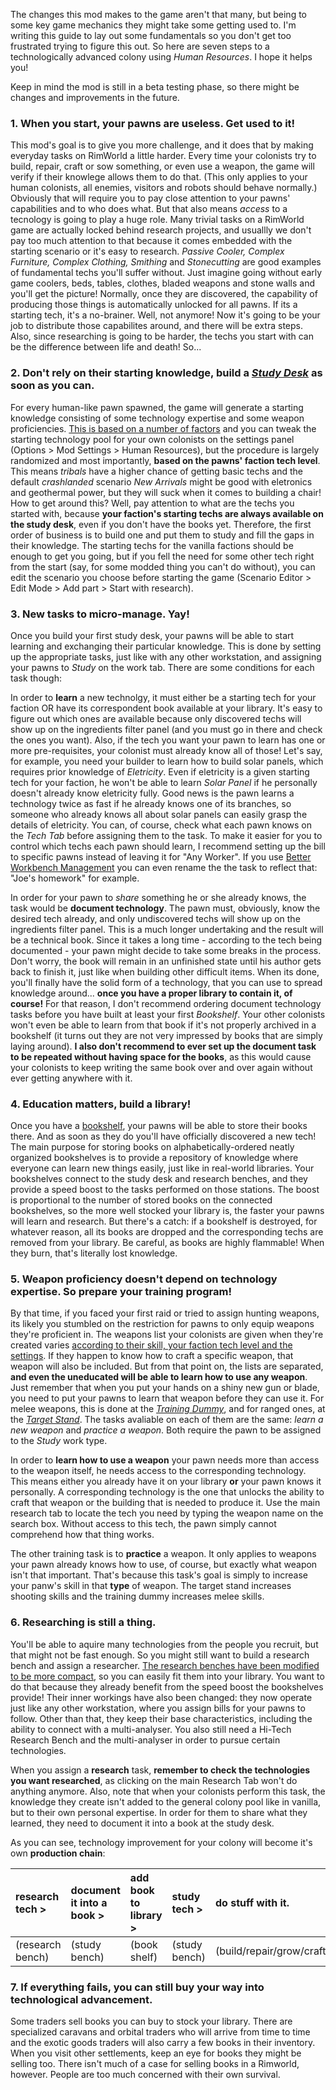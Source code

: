 The changes this mod makes to the game aren't that many, but being to some key game mechanics they might take some getting used to. I'm writing this guide to lay out some fundamentals so you don't get too frustrated trying to figure this out. So here are seven steps to a technologically advanced colony using _Human Resources_. I hope it helps you!

Keep in mind the mod is still in a beta testing phase, so there might be changes and improvements in the future.

### 1. When you start, your pawns are useless. Get used to it!
This mod's goal is to give you more challenge, and it does that by making everyday tasks on RimWorld a little harder. Every time your colonists try to build, repair, craft or sow something, or even use a weapon, the game will verify if their knowlege allows them to do that. (This only applies to your human colonists, all enemies, visitors and robots should behave normally.) Obviously that will require you to pay close attention to your pawns' capabilities and to who does what. But that also means _access_ to a tecnology is going to play a huge role. Many trivial tasks on a RimWorld game are actually locked behind research projects, and usuallly we don't pay too much attention to that because it comes embedded with the starting scenario or it's easy to research. _Passive Cooler, Complex Furniture, Complex Clothing, Smithing_ and _Stonecutting_ are good examples of fundamental techs you'll suffer without. Just imagine going without early game coolers, beds, tables, clothes, bladed weapons and stone walls and you'll get the picture! Normally, once they are discovered, the capability of producing those things is automatically unlocked for all pawns. If its a starting tech, it's a no-brainer. Well, not anymore! Now it's going to be your job to distribute those capabilites around, and there will be extra steps. Also, since researching is going to be harder, the techs you start with can be the difference between life and death! So...

### 2. Don't rely on their starting knowledge, build a [_Study Desk_](https://github.com/jptrrs/HumanResources/wiki/The-new-and-improved-facilities#the-study-desk) as soon as you can.
For every human-like pawn spawned, the game will generate a starting knowledge consisting of some technology expertise and some weapon proficiencies. [This is based on a number of factors](https://github.com/jptrrs/HumanResources/wiki/How-a-pawn's-starting-knowledge-is-generated.) and you can tweak the starting technology pool for your own colonists on the settings panel (Options > Mod Settings > Human Resources), but the procedure is largely randomized and most importantly, **based on the pawns' faction tech level**. This means _tribals_ have a higher chance of getting basic techs and the default _crashlanded_ scenario _New Arrivals_ might be good with eletronics and geothermal power, but they will suck when it comes to building a chair! How to get around this? Well, pay attention to what are the techs you started with, because **your faction's starting techs are always available on the study desk**, even if you don't have the books yet. Therefore, the first order of business is to build one and put them to study and fill the gaps in their knowledge. The starting techs for the vanilla factions should be enough to get you going, but if you fell the need for some other tech right from the start (say, for some modded thing you can't do without), you can edit the scenario you choose before starting the game (Scenario Editor > Edit Mode > Add part > Start with research).

### 3. New tasks to micro-manage. Yay!
Once you build your first study desk, your pawns will be able to start learning and exchanging their particular knowledge. This is done by setting up the appropriate tasks, just like with any other workstation, and assigning your pawns to _Study_ on the work tab. There are some conditions for each task though:

In order to **learn** a new technolgy, it must either be a starting tech for your faction OR have its correspondent book available at your library. It's easy to figure out which ones are available because only discovered techs will show up on the ingredients filter panel (and you must go in there and check the ones you want). Also, if the tech you want your pawn to learn has one or more pre-requisites, your colonist must already know all of those!  Let's say, for example, you need your builder to learn how to build solar panels, which requires prior knowledge of _Eletricity_. Even if eletricity is a given starting tech for your faction, he won't be able to learn _Solar Panel_ if he personally doesn't already know eletricity fully. Good news is the pawn learns a technology twice as fast if he already knows one of its branches, so someone who already knows all about solar panels can easily grasp the details of eletricity. You can, of course, check what each pawn knows on the _Tech Tab_ before assigning them to the task. To make it easier for you to control which techs each pawn should learn, I recommend setting up the bill to specific pawns instead of leaving it for "Any Worker". If you use [Better Workbench Management](https://steamcommunity.com/sharedfiles/filedetails/?id=935982361) you can even rename the the task to reflect that: "Joe's homework" for example. 

In order for your pawn to _share_ something he or she already knows, the task would be **document technology**. The pawn must, obviously, know the desired tech already, and only undiscovered techs will show up on the ingredients filter panel. This is a much longer undertaking and the result will be a technical book. Since it takes a long time - according to the tech being documented - your pawn might decide to take some breaks in the process. Don't worry, the book will remain in an unfinished state until his author gets back to finish it, just like when building other difficult items. When its done, you'll finally have the solid form of a technology, that you can use to spread knowledge around... **once you have a proper library to contain it, of course!** For that reason, I don't recommend ordering document technology tasks before you have built at least your first _Bookshelf_. Your other colonists won't even be able to learn from that book if it's not properly archived in a bookshelf (it turns out they are not very impressed by books that are simply laying around). **I also don't recommend to ever set up the document task to be repeated without having space for the books**, as this would cause your colonists to keep writing the same book over and over again without ever getting anywhere with it.

### 4. Education matters, build a library!
Once you have a [bookshelf](https://github.com/jptrrs/HumanResources/wiki/The-new-and-improved-facilities#the-bookshelf), your pawns will be able to store their books there. And as soon as they do you'll have officially discovered a new tech! The main purpose for storing books on alphabetically-ordered neatly organized bookshelves is to provide a repository of knowledge where everyone can learn new things easily, just like in real-world libraries. Your bookshelves connect to the study desk and research benches, and they provide a speed boost to the tasks performed on those stations. The boost is proportional to the number of stored books on the connected bookshelves, so the more well stocked your library is, the faster your pawns will learn and research. 
But there's a catch: if a bookshelf is destroyed, for whatever reason, all its books are dropped and the corresponding techs are removed from your library. Be careful, as books are highly flammable! When they burn, that's literally lost knowledge.

### 5. Weapon proficiency doesn't depend on technology expertise. So prepare your training program!
By that time, if you faced your first raid or tried to assign hunting weapons, its likely you stumbled on the restriction for pawns to only equip weapons they're proficient in. The weapons list your colonists are given when they're created varies [according to their skill, your faction tech level and the settings](https://github.com/jptrrs/HumanResources/wiki/How-a-pawn's-starting-knowledge-is-generated.#weapon-proficiency). If they happen to know how to craft a specific weapon, that weapon will also be included. But from that point on, the lists are separated, **and even the uneducated will be able to learn how to use any weapon**. Just remember that when you put your hands on a shiny new gun or blade, you need to put your pawns to learn that weapon before they can use it. For melee weapons, this is done at the [_Training Dummy_](https://github.com/jptrrs/HumanResources/wiki/The-new-and-improved-facilities#weapon-training-facilities), and for ranged ones, at the [_Target Stand_](https://github.com/jptrrs/HumanResources/wiki/The-new-and-improved-facilities#weapon-training-facilities). The tasks avaliable on each of them are the same: _learn a new weapon_ and _practice a weapon_. Both require the pawn to be assigned to the _Study_ work type.

In order to **learn how to use a weapon** your pawn needs more than access to the weapon itself, he needs access to the corresponding technology. This means either you already have it on your library **or** your pawn knows it personally. A corresponding technology is the one that unlocks the ability to craft that weapon or the building that is needed to produce it. Use the main research tab to locate the tech you need by typing the weapon name on the search box. Without access to this tech, the pawn simply cannot comprehend how that thing works.

The other training task is to **practice** a weapon. It only applies to weapons your pawn already knows how to use, of course, but exactly what weapon isn't that important. That's because this task's goal is simply to increase your panw's skill in that **type** of weapon. The target stand increases shooting skills and the training dummy increases melee skills. 

### 6. Researching is still a thing.
You'll be able to aquire many technologies from the people you recruit, but that might not be fast enough. So you might still want to build a research bench and assign a researcher. [The research benches have been modified to be more compact](https://github.com/jptrrs/HumanResources/wiki/The-new-and-improved-facilities#the-new-research-benches), so you can easily fit them into your library. You want to do that because they already benefit from the speed boost the bookshelves provide! Their inner workings have also been changed: they now operate just like any other workstation, where you assign bills for your pawns to follow. Other than that, they keep their base characteristics, including the ability to connect with a multi-analyser. You also still need a Hi-Tech Research Bench and the multi-analyser in order to pursue certain technologies.

When you assign a **research** task, **remember to check the technologies you want researched**, as clicking on the main Research Tab won't do anything anymore. Also, note that when your colonists perform this task, the knowledge they create isn't added to the general colony pool like in vanilla, but to their own personal expertise. In order for them to share what they learned, they need to document it into a book at the study desk.

As you can see, technology improvement for your colony will become it's own **production chain**:

research tech > | document it into a book > | add book to library > | study tech > | do stuff with it.
:---|:---|:---|:---|:---
(research bench)|(study bench)|(book shelf)|(study bench)|(build/repair/grow/craft)

### 7. If everything fails, you can still buy your way into technological advancement.
Some traders sell books you can buy to stock your library. There are specialized caravans and orbital traders who will arrive from time to time and the exotic goods traders will also carry a few books in their inventory. When you visit other settlements, keep an eye for books they might be selling too. There isn't much of a case for selling books in a Rimworld, however. People are too much concerned with their own survival.